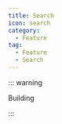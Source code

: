 ```yaml
---
title: Search
icon: search
category:
  - Feature
tag:
  - Feature
  - Search
---
```


::: warning

Building

:::

